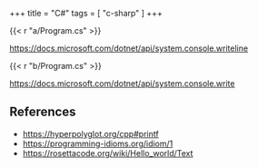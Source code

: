 +++
title = "C#"
tags = [ "c-sharp" ]
+++

{{< r "a/Program.cs" >}}

<https://docs.microsoft.com/dotnet/api/system.console.writeline>

{{< r "b/Program.cs" >}}

<https://docs.microsoft.com/dotnet/api/system.console.write>

## References

- <https://hyperpolyglot.org/cpp#printf>
- <https://programming-idioms.org/idiom/1>
- <https://rosettacode.org/wiki/Hello_world/Text>
